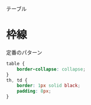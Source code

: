 テーブル
# 枠線
定番のパターン  
```css
table {
	border-collapse: collapse;
}
th, td {
	border: 1px solid black;
	padding: 8px;
}
```
